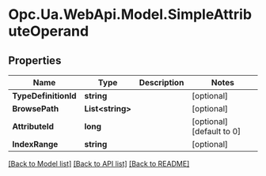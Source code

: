# Opc.Ua.WebApi.Model.SimpleAttributeOperand

## Properties

Name | Type | Description | Notes
------------ | ------------- | ------------- | -------------
**TypeDefinitionId** | **string** |  | [optional] 
**BrowsePath** | **List&lt;string&gt;** |  | [optional] 
**AttributeId** | **long** |  | [optional] [default to 0]
**IndexRange** | **string** |  | [optional] 

[[Back to Model list]](../README.md#documentation-for-models) [[Back to API list]](../README.md#documentation-for-api-endpoints) [[Back to README]](../README.md)

